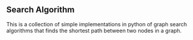 
## Search Algorithm

This is a collection of simple implementations in python of graph search algorithms that finds the shortest path between two nodes in a graph.


